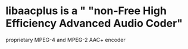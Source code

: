 libaacplus is a " "non-Free High Efficiency Advanced Audio Coder"
==========
proprietary MPEG-4 and MPEG-2 AAC+ encoder
